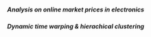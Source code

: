 ##### Analysis on online market prices in electronics
##### Dynamic time warping & hierachical clustering 
